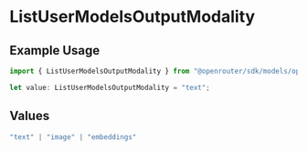 # ListUserModelsOutputModality

## Example Usage

```typescript
import { ListUserModelsOutputModality } from "@openrouter/sdk/models/operations";

let value: ListUserModelsOutputModality = "text";
```

## Values

```typescript
"text" | "image" | "embeddings"
```